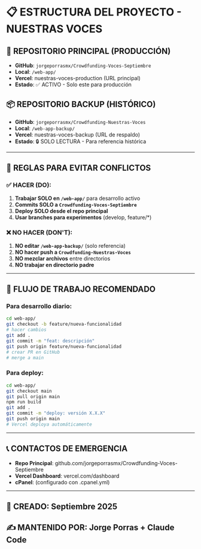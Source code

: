 # 📋 ESTRUCTURA DEL PROYECTO - NUESTRAS VOCES

## 🎯 REPOSITORIO PRINCIPAL (PRODUCCIÓN)
- **GitHub**: `jorgeporrasmx/Crowdfunding-Voces-Septiembre`
- **Local**: `/web-app/` 
- **Vercel**: nuestras-voces-production (URL principal)
- **Estado**: ✅ ACTIVO - Solo este para producción

## 📦 REPOSITORIO BACKUP (HISTÓRICO)
- **GitHub**: `jorgeporrasmx/Crowdfunding-Nuestras-Voces`
- **Local**: `/web-app-backup/`
- **Vercel**: nuestras-voces-backup (URL de respaldo)
- **Estado**: 🔒 SOLO LECTURA - Para referencia histórica

---

## 🚫 REGLAS PARA EVITAR CONFLICTOS

### ✅ HACER (DO):
1. **Trabajar SOLO en `/web-app/`** para desarrollo activo
2. **Commits SOLO a `Crowdfunding-Voces-Septiembre`**
3. **Deploy SOLO desde el repo principal**
4. **Usar branches para experimentos** (develop, feature/*)

### ❌ NO HACER (DON'T):
1. **NO editar `/web-app-backup/`** (solo referencia)
2. **NO hacer push a `Crowdfunding-Nuestras-Voces`** 
3. **NO mezclar archivos** entre directorios
4. **NO trabajar en directorio padre**

---

## 🔄 FLUJO DE TRABAJO RECOMENDADO

### Para desarrollo diario:
```bash
cd web-app/
git checkout -b feature/nueva-funcionalidad
# hacer cambios
git add .
git commit -m "feat: descripción"
git push origin feature/nueva-funcionalidad
# crear PR en GitHub
# merge a main
```

### Para deploy:
```bash
cd web-app/
git checkout main
git pull origin main
npm run build
git add .
git commit -m "deploy: versión X.X.X"
git push origin main
# Vercel deploya automáticamente
```

---

## 📞 CONTACTOS DE EMERGENCIA
- **Repo Principal**: github.com/jorgeporrasmx/Crowdfunding-Voces-Septiembre
- **Vercel Dashboard**: vercel.com/dashboard
- **cPanel**: (configurado con .cpanel.yml)

---

## 📅 CREADO: Septiembre 2025
## ✍️ MANTENIDO POR: Jorge Porras + Claude Code